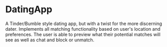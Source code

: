 # DatingApp
A Tinder/Bumble style dating app, but with a twist for the more discerning dater. 
Implements all matching functionality based on user's location and preferences. 
The user is able to preview what their potential matches will see as well as chat and block or unmatch.

